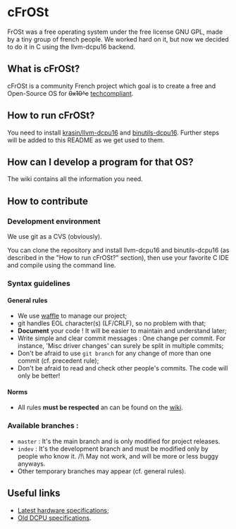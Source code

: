 # cFrOSt


FrOSt was a free operating system under the free license GNU GPL, made by a tiny group of french people. We worked hard on it, but now we decided to do it in C using the llvm-dcpu16 backend.


## What is cFrOSt?

cFrOSt is a community French project which goal is to create a free and Open-Source OS for ~~0x10^c~~ [techcompliant](https://reddit.com/r/techcompliant).


## How to run cFrOSt?

You need to install [krasin/llvm-dcpu16](https://github.com/krasin/llvm-dcpu16/) and [binutils-dcpu16](https://github.com/frot/binutils-dcpu16). Further steps will be added to this README as we get used to them.

## How can I develop a program for that OS?

The wiki contains all the information you need.


## How to contribute

### Development environment

We use git as a CVS (obviously).

You can clone the repository and install llvm-dcpu16 and binutils-dcpu16 (as described in the "How to run cFrOSt?" section), then use your favorite C IDE and compile using the command line.


### Syntax guidelines

#### General rules

* We use [waffle](https://waffle.io/FrOSt-Foundation/cFrOSt) to manage our project;
* git handles EOL character(s) (LF/CRLF), so no problem with that;
* __Document__ your code ! It will be easier to maintain and understand later;
* Write simple and clear commit messages : One change per commit. For instance, 'Misc driver changes' can surely be split in multiple commits;
* Don't be afraid to use `git branch` for any change of more than one commit (cf. precedent rule);
* Don't be afraid to read and check other people's commits. The code will only be better!


#### Norms

* All rules **must be respected** an can be found on the [wiki](https://github.com/FrOSt-Foundation/cFrOSt/wiki/Coding-rules).

### Available branches :

* `master` : It's the main branch and is only modified for project releases.
* `indev` : It's the development branch and must be modified only by people who know it.  /!\ May not work, and will be more or less buggy anyways.
* Other temporary branches may appear (cf. general rules).

## Useful links

* [Latest hardware specifications](https://github.com/techcompliant/TC-Specs);
* [Old DCPU specifications](https://web.archive.org/web/20130817110245/http://dcpu.com).
